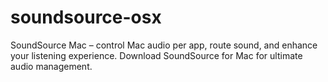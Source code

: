 # soundsource-osx
SoundSource Mac – control Mac audio per app, route sound, and enhance your listening experience. Download SoundSource for Mac for ultimate audio management.  
